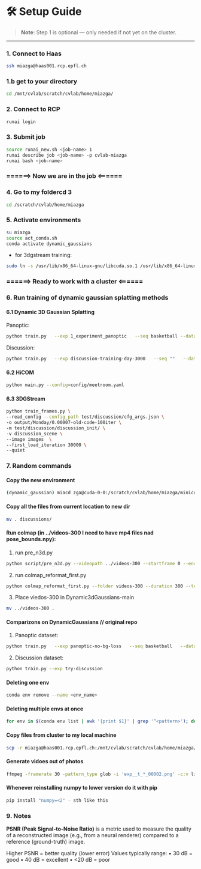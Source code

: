# 🛠️ Setup Guide

> **Note**: Step 1 is optional — only needed if not yet on the cluster.

---

### 1. Connect to Haas

```bash
ssh miazga@haas001.rcp.epfl.ch
```
### 1.b get to your directory
```bash 
cd /mnt/cvlab/scratch/cvlab/home/miazga/
```

### 2. Connect to RCP
```bash
runai login
```

### 3. Submit job 
```bash
source runai_new.sh <job-name> 1
runai describe job <job-name> -p cvlab-miazga
runai bash <job-name>
```

### ======> Now we are in the job <======

### 4. Go to my foldercd 3
```bash
cd /scratch/cvlab/home/miazga
```


### 5. Activate environments
```bash
su miazga
source act_conda.sh
conda activate dynamic_gaussians
```

- for 3dgstream training:
```bash
sudo ln -s /usr/lib/x86_64-linux-gnu/libcuda.so.1 /usr/lib/x86_64-linux-gnu/libcuda.so
```

### ======>  Ready to work with a cluster <======


### 6. Run training of dynamic gaussian splatting methods

#### 6.1 Dynamic 3D Gaussian Splatting

Panoptic: 
```bash
python train.py   --exp 1_experiment_panoptic   --seq basketball --dataset_path data  --duration 150  --test_camera_ids 0 5 10 15   --no_seg
```

Discussion:
```bash
python train.py   --exp discussion-training-day-3000   --seq ""   --dataset_path videos-named   --duration 300   --test_camera_ids 0   --no_seg
```

#### 6.2 HiCOM
```bash
python main.py --config=config/meetroom.yaml
```

#### 6.3 3DGStream
```bash
python train_frames.py \
--read_config --config_path test/discussion/cfg_args.json \
-o output/Monday/0.00007-old-code-100iter \
-m test/discussion/discussion_init/ \
-v discussion_scene \
--image images  \
--first_load_iteration 30000 \
--quiet
```


### 7. Random commands
#### Copy the new environment
```bash
(dynamic_gaussian) miacd zga@cuda-0-0:/scratch/cvlab/home/miazga/miniconda3/envs$ cp -r ../../../javed/anaconda3/envs/dynamic_gaussians .
```

#### Copy all the files from current location to new dir
```bash
mv . discussions/
``` 

#### Run colmap (in ../videos-300 I need to have mp4 files nad pose_bounds.npy): 
1. run pre_n3d.py
```bash
python script/pre_n3d.py --videopath ../videos-300 --startframe 0 --endframe 300 --downscale 1
```


2. run colmap_reformat_first.py 
```bash
python colmap_reformat_first.py --folder videos-300 --duration 300 --test_cameras 0
```

3. Place viedos-300 in Dynamic3dGaussians-main
```bash
mv ../videos-300 .
```


#### Comparizons on DynamicGaussians // original repo
1. Panoptic dataset:
```bash
python train.py   --exp panoptic-no-bg-loss   --seq basketball   --dataset_path data   --duration 150   --test_camera_ids 0 5 10 15  --no_seg
```

2. Discussion dataset: 
```bash
python train.py --exp try-discussion
```


#### Deleting one env
```bash
conda env remove --name <env_name>
```

#### Deleting multiple envs at once
```bash
for env in $(conda env list | awk '{print $1}' | grep '^<pattern>'); do   conda env remove -n "$env" -y; done
```


#### Copy files from cluster to my local machine
```bash
scp -r miazga@haas001.rcp.epfl.ch:/mnt/cvlab/scratch/cvlab/home/miazga/Dynamic3DGaussians-main/output/<test_output_dir> ../Desktop/studies/CVLAB/output
```


#### Generate vidoes out of photos
```bash
ffmpeg -framerate 30 -pattern_type glob -i 'exp__t_*_00002.png' -c:v libx264 -pix_fmt yuv420p output_renders_3.mp4
```


#### Whenever reinstalling numpy to lower version do it with pip
```bash
pip install "numpy=<2" - sth like this
```

### 9. Notes
**PSNR (Peak Signal-to-Noise Ratio)** is a metric used to measure the quality of a reconstructed image (e.g., from a neural renderer) compared to a reference (ground-truth) image.

Higher PSNR = better quality (lower error)
Values typically range:
•	30 dB = good
•	40 dB = excellent
•	<20 dB = poor